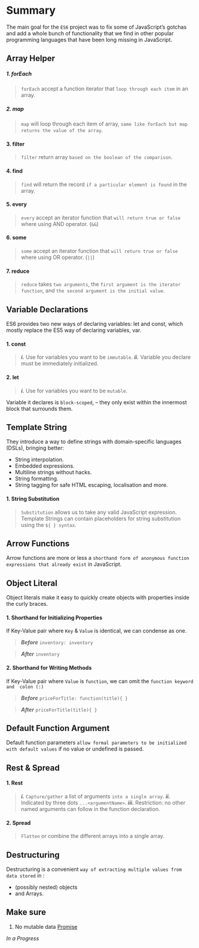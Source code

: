 # Summary
The main goal for the `ES6` project was to fix some of JavaScript’s gotchas and add a whole bunch of functionality that we find in other popular programming languages that have been long missing in JavaScript.
## Array Helper

##### 1. forEach
> `forEach` accept a function iterator that `loop through each item` in an array.
##### 2. map
> `map` will loop through each item of array, `same like forEach but map returns the value of the array`.
#### 3. filter 
> `filter` return array `based on the boolean of the comparison`.
#### 4. find
> `find` will return the record `if a particular element is found` in the array.
#### 5. every
> `every` accept an iterator function that `will return true or false` where using AND operator. (`&&`)
#### 6. some
> `some` accept an iterator function that `will return true or false` where using OR operator. (`||`)
#### 7. reduce
> `reduce` takes `two arguments`, the `first argument is the iterator function`, and `the second argument is the initial value`.


## Variable Declarations
ES6 provides two new ways of declaring variables: let and const, which mostly replace the ES5 way of declaring variables, var.

#### 1. const
> ***i.*** Use for variables you want to be `immutable`.
> ***ii.*** Variable you declare must be immediately initialized.
#### 2. let
> ***i.*** Use for variables you want to be `mutable`.

Variable it declares is `block-scoped`, – they only exist within the innermost block that surrounds them.

## Template String
They introduce a way to define strings with domain-specific languages (DSLs), bringing better:
* String interpolation.
* Embedded expressions.
* Multiline strings without hacks.
* String formatting.
* String tagging for safe HTML escaping, localisation and more.

#### 1. String Substitution
> `Substitution` allows us to take any valid JavaScript expression.
Template Strings can contain placeholders for string substitution using the `${ } syntax`.

## Arrow Functions
Arrow functions are more or less a `shorthand form of anonymous function expressions that already exist` in JavaScript.
## Object Literal
Object literals make it easy to quickly create objects with properties inside the curly braces.

#### 1. Shorthand for Initializing Properties
If Key-Value pair where `Key` & `Value` is identical, we can condense as one.
> ***Before***
    `inventory: inventory`

> ***After***
    `inventory`
    
#### 2. Shorthand for Writing Methods
If Key-Value pair where `Value` is `function`, we can omit the `function keyword and  colon (:)`

> ***Before***
    `priceForTitle: function(title){ }`
    
> ***After***
    `priceForTitle(title){ }`
    
## Default Function Argument
Default function parameters `allow formal parameters to be initialized with default values` if no value or undefined is passed.
## Rest & Spread

#### 1. Rest
> ***i.*** `Capture/gather` a list of arguments `into a single array`.
> ***ii.*** Indicated by three dots `...<argumentName>`.
> ***iii.*** Restriction: no other named arguments can follow in the function declaration.

#### 2. Spread
>`Flatten` or combine the different arrays into a single array.

## Destructuring
Destructuring is a convenient `way of extracting multiple values from data stored` in :
* (possibly nested) objects 
* and Arrays.
## Make sure    
1. No mutable data
[Promise](https://scotch.io/amp/tutorials/javascript-promises-for-dummies)

*In a Progress*